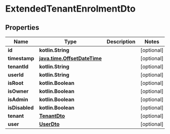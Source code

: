 
# ExtendedTenantEnrolmentDto

## Properties
| Name | Type | Description | Notes |
| ------------ | ------------- | ------------- | ------------- |
| **id** | **kotlin.String** |  |  [optional] |
| **timestamp** | [**java.time.OffsetDateTime**](java.time.OffsetDateTime.md) |  |  [optional] |
| **tenantId** | **kotlin.String** |  |  [optional] |
| **userId** | **kotlin.String** |  |  [optional] |
| **isRoot** | **kotlin.Boolean** |  |  [optional] |
| **isOwner** | **kotlin.Boolean** |  |  [optional] |
| **isAdmin** | **kotlin.Boolean** |  |  [optional] |
| **isDisabled** | **kotlin.Boolean** |  |  [optional] |
| **tenant** | [**TenantDto**](TenantDto.md) |  |  [optional] |
| **user** | [**UserDto**](UserDto.md) |  |  [optional] |



